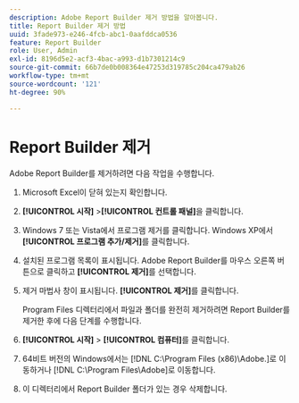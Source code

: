 ```yaml
---
description: Adobe Report Builder 제거 방법을 알아봅니다.
title: Report Builder 제거 방법
uuid: 3fade973-e246-4fcb-abc1-0aafddca0536
feature: Report Builder
role: User, Admin
exl-id: 8196d5e2-acf3-4bac-a993-d1b7301214c9
source-git-commit: 66b7de0b008364e47253d319785c204ca479ab26
workflow-type: tm+mt
source-wordcount: '121'
ht-degree: 90%

---
```


# Report Builder 제거

Adobe Report Builder를 제거하려면 다음 작업을 수행합니다.

1. Microsoft Excel이 닫혀 있는지 확인합니다.
1. **[!UICONTROL 시작]** >**[!UICONTROL 컨트롤 패널]**&#x200B;을 클릭합니다.
1. Windows 7 또는 Vista에서 프로그램 제거를 클릭합니다. Windows XP에서 **[!UICONTROL 프로그램 추가/제거]**&#x200B;를 클릭합니다.
1. 설치된 프로그램 목록이 표시됩니다. Adobe Report Builder를 마우스 오른쪽 버튼으로 클릭하고 **[!UICONTROL 제거]**&#x200B;를 선택합니다.
1. 제거 마법사 창이 표시됩니다. **[!UICONTROL 제거]**&#x200B;를 클릭합니다.

   Program Files 디렉터리에서 파일과 폴더를 완전히 제거하려면 Report Builder를 제거한 후에 다음 단계를 수행합니다.
1. **[!UICONTROL 시작]** > **[!UICONTROL 컴퓨터]**&#x200B;를 클릭합니다.
1. 64비트 버전의 Windows에서는 [!DNL C:\Program Files (x86)\Adobe.]로 이동하거나 [!DNL C:\Program Files\Adobe\]로 이동합니다.
1. 이 디렉터리에서 Report Builder 폴더가 있는 경우 삭제합니다.

